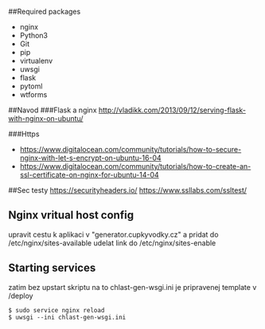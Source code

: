 ##Required packages
* nginx
* Python3
* Git
* pip
* virtualenv
* uwsgi
* flask
* pytoml
* wtforms

##Navod
###Flask a nginx
http://vladikk.com/2013/09/12/serving-flask-with-nginx-on-ubuntu/

###Https
* https://www.digitalocean.com/community/tutorials/how-to-secure-nginx-with-let-s-encrypt-on-ubuntu-16-04
* https://www.digitalocean.com/community/tutorials/how-to-create-an-ssl-certificate-on-nginx-for-ubuntu-14-04


##Sec testy
https://securityheaders.io/
https://www.ssllabs.com/ssltest/

## Nginx vritual host config
upravit cestu k aplikaci v  "generator.cupkyvodky.cz" a pridat do /etc/nginx/sites-available
udelat link do /etc/nginx/sites-enable 

## Starting services
zatim bez upstart skriptu
na to chlast-gen-wsgi.ini je pripravenej template v /deploy
```
$ sudo service nginx reload
$ uwsgi --ini chlast-gen-wsgi.ini
```    

